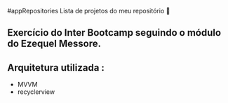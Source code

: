 #appRepositories Lista de projetos do meu repositório 🦋
## Exercício do Inter Bootcamp seguindo o módulo do Ezequel Messore.
## Arquitetura utilizada : 
* MVVM
* recyclerview


